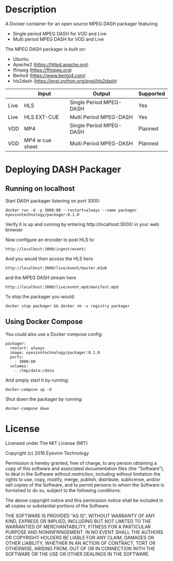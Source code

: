 # Description
A Docker container for an open source MPEG DASH packager featuring
 - Single period MPEG DASH for VOD and Live
 - Multi period MPEG DASH for VOD and Live

The MPEG DASH packager is built on:
 - Ubuntu 
 - Apache2 (https://httpd.apache.org)
 - ffmpeg (https://ffmpeg.org)
 - Bento4 (https://www.bento4.com)
 - hls2dash (https://pypi.python.org/pypi/hls2dash)

|      | Input           | Output                  | Supported |
| ---- | --------------- | ----------------------- | --------- |
| Live | HLS             | Single Period MPEG-DASH | Yes       |
| Live | HLS EXT-CUE     | Multi Period MPEG-DASH  | Yes       |
| VOD  | MP4             | Single Period MPEG-DASH | Planned   |
| VOD  | MP4 w cue sheet | Multi Period MPEG-DASH  | Planned   |

# Deploying DASH Packager

## Running on localhost

Start DASH packager listening on port 3000:

    docker run -d -p 3000:80 --restart=always --name packager eyevinntechnology/packager:0.1.0

Verify it is up and running by entering http://localhost:3000/ in your web browser

Now configure an encoder to post HLS to:

    http://localhost:3000/ingest/event/

And you would then access the HLS here

    http://localhost:3000/live/event/master.m3u8

and the MPEG DASH stream here

    http://localhost:3000/live/event.mpd/manifest.mpd

To stop the packager you would:

    docker stop packager && docker rm -v registry packager

## Using Docker Compose

You could also use a Docker compose config:

```
packager:
  restart: always
  image: eyevinntechnology/packager:0.1.0
  ports:
    - 3000:80 
  volumes:
    - /tmp/data:/data
```

And simply start it by running:

    docker-compose up -d

Shut down the packager by running:

    docker-compose down

# License

Licensed under The MIT License (MIT)

Copyright (c) 2016 Eyevinn Technology

Permission is hereby granted, free of charge, to any person obtaining a copy of this software and associated documentation files (the "Software"), to deal in the Software without restriction, including without limitation the rights to use, copy, modify, merge, publish, distribute, sublicense, and/or sell copies of the Software, and to permit persons to whom the Software is furnished to do so, subject to the following conditions:

The above copyright notice and this permission notice shall be included in all copies or substantial portions of the Software.

THE SOFTWARE IS PROVIDED "AS IS", WITHOUT WARRANTY OF ANY KIND, EXPRESS OR IMPLIED, INCLUDING BUT NOT LIMITED TO THE WARRANTIES OF MERCHANTABILITY, FITNESS FOR A PARTICULAR PURPOSE AND NONINFRINGEMENT. IN NO EVENT SHALL THE AUTHORS OR COPYRIGHT HOLDERS BE LIABLE FOR ANY CLAIM, DAMAGES OR OTHER LIABILITY, WHETHER IN AN ACTION OF CONTRACT, TORT OR OTHERWISE, ARISING FROM, OUT OF OR IN CONNECTION WITH THE SOFTWARE OR THE USE OR OTHER DEALINGS IN THE SOFTWARE.
